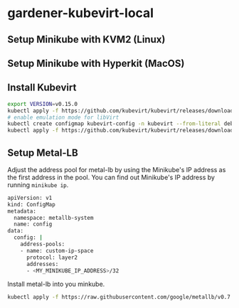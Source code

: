 # gardener-kubevirt-local

## Setup Minikube with KVM2 (Linux)

## Setup Minikube with Hyperkit (MacOS)

## Install Kubevirt

```bash
export VERSION=v0.15.0
kubectl apply -f https://github.com/kubevirt/kubevirt/releases/download/$VERSION/kubevirt-operator.yaml
# enable emulation mode for libVirt
kubectl create configmap kubevirt-config -n kubevirt --from-literal debug.useEmulation=true
kubectl apply -f https://github.com/kubevirt/kubevirt/releases/download/$VERION/kubevirt-cr.yaml
```

## Setup Metal-LB

Adjust the address pool for metal-lb by using the Minikube's IP address as the first
address in the pool. You can find out Minikube's IP address by running `minikube ip`.

```bash
apiVersion: v1
kind: ConfigMap
metadata:
  namespace: metallb-system
  name: config
data:
  config: |
    address-pools:
    - name: custom-ip-space
      protocol: layer2
      addresses:
      - <MY_MINIKUBE_IP_ADDRESS>/32
```

Install metal-lb into you minkube.

```bash
kubectl apply -f https://raw.githubusercontent.com/google/metallb/v0.7.3/manifests/metallb.yaml
```